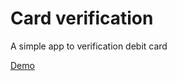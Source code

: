 # Card verification
A simple app to verification debit card

<a href="https://enkooo.github.io/card-verification/" target="_blank">Demo</a>
